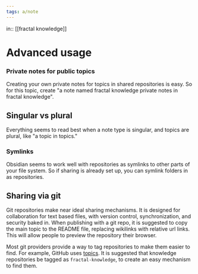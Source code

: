 ```yaml
---
tags: a/note
---
```

in:: [[fractal knowledge]]

# Advanced usage
### Private notes for public topics
Creating your own private notes for topics in shared repositories is easy. So for this topic, create "a note named fractal knowledge private notes in fractal knowledge".

## Singular vs plural
Everything seems to read best when a note type is singular, and topics are plural, like "a topic in topics."

### Symlinks
Obsidian seems to work well with repositories as symlinks to other parts of your file system. So if sharing is already set up, you can symlink folders in as repositories.

## Sharing via git
Git repositories make near ideal sharing mechanisms. It is designed for collaboration for text based files, with version control, synchronization, and security baked in. When publishing with a git repo, it is suggested to copy the main topic to the README file, replacing wikilinks with relative url links. This will allow people to preview the repository their browser.

Most git providers provide a way to tag repositories to make them easier to find. For example, GitHub uses [topics](https://docs.github.com/en/repositories/managing-your-repositorys-settings-and-features/customizing-your-repository/classifying-your-repository-with-topics). It is suggested that knowledge repositories be tagged as `fractal-knowledge`, to create an easy mechanism to find them.
